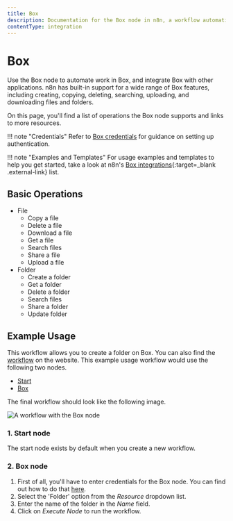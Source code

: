 ```yaml
---
title: Box
description: Documentation for the Box node in n8n, a workflow automation platform. Includes details of operations and configuration, and links to examples and credentials information.
contentType: integration
---
```


# Box

Use the Box node to automate work in Box, and integrate Box with other applications. n8n has built-in support for a wide range of Box features, including creating, copying, deleting, searching, uploading, and downloading files and folders.

On this page, you'll find a list of operations the Box node supports and links to more resources.

!!! note "Credentials"
    Refer to [Box credentials](/integrations/builtin/credentials/box/) for guidance on setting up authentication. 

!!! note "Examples and Templates"
    For usage examples and templates to help you get started, take a look at n8n's [Box integrations](https://n8n.io/integrations/box/){:target=_blank .external-link} list.

 

## Basic Operations

* File
    * Copy a file
    * Delete a file
    * Download a file
    * Get a file
    * Search files
    * Share a file
    * Upload a file
* Folder
    * Create a folder
    * Get a folder
    * Delete a folder
    * Search files
    * Share a folder
    * Update folder

## Example Usage

This workflow allows you to create a folder on Box. You can also find the [workflow](https://n8n.io/workflows/559) on the website. This example usage workflow would use the following two nodes.
- [Start](/integrations/builtin/core-nodes/n8n-nodes-base.start/)
- [Box]()

The final workflow should look like the following image.

![A workflow with the Box node](/_images/integrations/builtin/app-nodes/box/workflow.png)

### 1. Start node

The start node exists by default when you create a new workflow.

### 2. Box node

1. First of all, you'll have to enter credentials for the Box node. You can find out how to do that [here](/integrations/builtin/credentials/box/).
2. Select the 'Folder' option from the *Resource* dropdown list.
3. Enter the name of the folder in the *Name* field.
4. Click on *Execute Node* to run the workflow.

